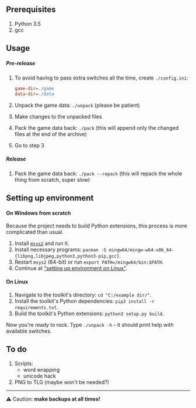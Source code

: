 ## Prerequisites

1. Python 3.5
2. gcc

## Usage

##### Pre-release

1. To avoid having to pass extra switches all the time, create `./config.ini`:

    ```ini
    game-dir=./game
    data-dir=./data
    ```

2. Unpack the game data: `./unpack` (please be patient)
3. Make changes to the unpacked files
4. Pack the game data back: `./pack` (this will append only the changed files
   at the end of the archive)
5. Go to step 3

##### Release

1. Pack the game data back: `./pack --repack` (this will repack the whole thing
   from scratch, super slow)

## Setting up environment

#### On Windows from scratch

Because the project needs to build Python extensions, this process is more
complicated than usual.

1. Install [`msys2`](http://www.msys2.org/) and run it.
2. Install necessary programs: `pacman -S
   mingw64/mingw-w64-x86_64-{libpng,libjpeg,python3,python3-pip,gcc}`.
3. Restart `msys2` (64-bit) or run `export PATH=/mingw64/bin:$PATH`.
4. Continue at ["setting up environment on Linux"](#on-linux).

#### On Linux

1. Navigate to the toolkit's directory: `cd "C:/example dir/"`.
2. Install the toolkit's Python dependencies: `pip3 install -r
   requirements.txt`.
3. Build the toolkit's Python extensions: `python3 setup.py build`.

Now you're ready to rock. Type `./unpack -h` - it should print help with
available switches.


## To do

1. Scripts:
    - word wrapping
    - unicode hack
2. PNG to TLG (maybe won't be needed?)

---

:warning: Caution: **make backups at all times!**
